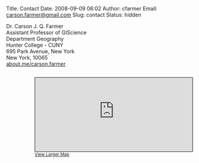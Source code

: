Title: Contact
Date: 2008-09-09 06:02
Author: cfarmer
Email: carson.farmer@gmail.com
Slug: contact
Status: hidden

Dr. Carson J. Q. Farmer  
Assistant Professor of GIScience  
Department Geography  
Hunter College - CUNY  
695 Park Avenue, New York  
New York, 10065  
[about.me/carson.farmer](http://about.me/carson.farmer)

<p style="float: right;">
<iframe width="425" height="200" frameborder="0" scrolling="no" marginheight="0" marginwidth="0" 
  src="http://www.openstreetmap.org/export/embed.html?bbox=-74,40.7463,-73.9274,40.7905&amp;layer=mapnik&amp;marker=40.76870,-73.96504" 
  style="border: 1px solid black; float: right;">
</iframe>
<br/>
<small>
<a href="http://www.openstreetmap.org/?lat=40.7684&amp;lon=-73.9637&amp;zoom=13&amp;layers=M&amp;mlat=40.76870&amp;mlon=-73.96504">
  View Larger Map
</a>
</small>
</p>
